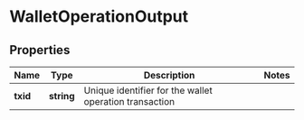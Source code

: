 # WalletOperationOutput

## Properties
Name | Type | Description | Notes
------------ | ------------- | ------------- | -------------
**txid** | **string** | Unique identifier for the wallet operation transaction | 
